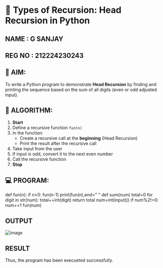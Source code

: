 # 🔁 Types of Recursion: Head Recursion in Python
NAME : G SANJAY
---
REG NO : 212224230243
---
## 🎯 AIM:
To write a Python program to demonstrate **Head Recursion** by finding and printing the sequence based on the sum of all digits (even or odd adjusted input).

## 🧠 ALGORITHM:

1. **Start**
2. Define a recursive function `fun(n)`
3. In the function:
   - Create a recursive call at the **beginning** (Head Recursion)
   - Print the result after the recursive call
4. Take input from the user
5. If input is odd, convert it to the next even number
6. Call the recursive function
7. **Stop**

## 💻 PROGRAM:
def fun(n):
    if n>0:
       fun(n-1)
    print(fun(n),end=" "
def sum(num)
    total=0
    for digit in str(num):
        total+=int(digit)
    return total
num=int(input())
if num%2!=0:
   num+=1
fun(num)
## OUTPUT
![image](https://github.com/user-attachments/assets/980bb578-88b8-4c54-9e62-8049bb1a952c)

## RESULT
Thus, the program has been execueted successfully.
